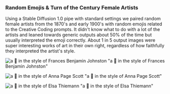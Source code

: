 ### Random Emojis & Turn of the Century Female Artists
Using a Stable Diffusion 1.0 pipe with standard settings we paired random female artists from the 1870's and early 1900's with random emojis related to the Creative Coding prompts. It didn't know what to do with a lot of the artists and leaned towards generic outputs about 50% of the time but usually interpreted the emoji correctly. About 1 in 5 output images were super interesting works of art in their own right, regardless of how faithfully they interpreted the artist's style.  ![a 🐣 in the style of Frances Benjamin Johnston](https://user-images.githubusercontent.com/28816983/205160145-f8980e32-f6e4-49ec-bfc8-aa25fa5d2666.png) "a 🐣 in the style of Frances Benjamin Johnston"  ![a 🥭 in the style of Anna Page Scott](https://user-images.githubusercontent.com/28816983/205160334-1714cdd6-1b19-4c01-abf1-3141364f6005.png) "a 🥭 in the style of Anna Page Scott"  ![a 🍲 in the style of Elsa Thiemann](https://user-images.githubusercontent.com/28816983/205160408-b0eba709-4583-4fea-8cc2-44dc6cdf1a0b.png) "a 🍲 in the style of Elsa Thiemann"  
